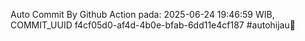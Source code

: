 Auto Commit By Github Action pada: 2025-06-24 19:46:59 WIB, COMMIT_UUID f4cf05d0-af4d-4b0e-bfab-6dd11e4cf187 #autohijau🗿
